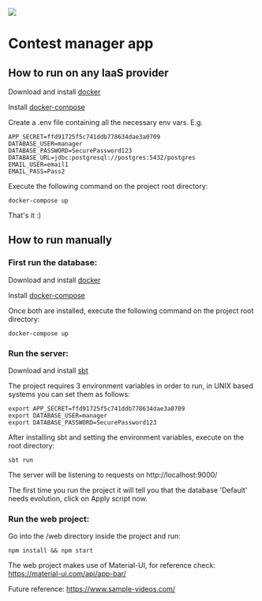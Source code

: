 [<img src="https://img.shields.io/travis/playframework/play-java-starter-example.svg"/>](https://travis-ci.org/playframework/play-java-starter-example)

# Contest manager app


## How to run on any IaaS provider

Download and install [docker](https://docs.docker.com/install/#supported-platforms)

Install [docker-compose](https://docs.docker.com/compose/install/#install-compose)

Create a .env file containing all the necessary env vars. E.g.

```
APP_SECRET=ffd91725f5c741ddb778634dae3a0709
DATABASE_USER=manager
DATABASE_PASSWORD=SecurePassword123
DATABASE_URL=jdbc:postgresql://postgres:5432/postgres
EMAIL_USER=email1
EMAIL_PASS=Pass2
```


Execute the following command on the project root directory:

```
docker-compose up
```
That's it :)

## How to run manually

### First run the database:
Download and install [docker](https://docs.docker.com/install/#supported-platforms)

Install [docker-compose](https://docs.docker.com/compose/install/#install-compose)

Once both are installed, execute the following command on the project root directory:

```
docker-compose up
```

### Run the server:

Download and install [sbt](https://www.scala-sbt.org/1.0/docs/Setup.html)

The project requires 3 environment variables in order to run, in UNIX based systems you can set them as follows:

```
export APP_SECRET=ffd91725f5c741ddb778634dae3a0709
export DATABASE_USER=manager
export DATABASE_PASSWORD=SecurePassword123
```

After installing sbt and setting the environment variables, execute on the root directory:

```
sbt run
```

The server will be listening to requests on http://localhost:9000/
 
The first time you run the project it will tell you that the database 'Default' needs evolution, click on Apply script now.

### Run the web project:

Go into the /web directory inside the project and run:

```
npm install && npm start
```

The web project makes use of Material-UI, for reference check: https://material-ui.com/api/app-bar/

Future reference:
https://www.sample-videos.com/
